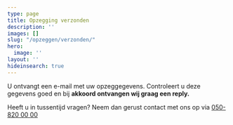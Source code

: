 ```yaml
---
type: page
title: Opzegging verzonden
description: ''
images: []
slug: "/opzeggen/verzonden/"
hero:
  image: ''
layout: ''
hideinsearch: true
---
```

U ontvangt een e-mail met uw opzeggegevens. Controleert u deze gegevens goed en bij **akkoord ontvangen wij graag een reply.**

Heeft u in tussentijd vragen? Neem dan gerust contact met ons op via [050-820 00 00](tel:+31508200000)